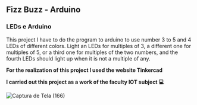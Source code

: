 ## Fizz Buzz - Arduino

<h3>LEDs e Arduino</h3>


<span>This project I have to do the program to arduino to use number 3 to 5 and 4 LEDs of different colors. Light an LEDs for multiples of 3, a different one for multiples of 5, or a third one for multiples of the two numbers, and the fourth LEDs should light up when it is not a multiple of any.</span>

<p><strong>For the realization of this project I used the website Tinkercad</strong></p>


<p><strong>I carried out this project as a work of the faculty IOT subject 💻</strong></p>

![Captura de Tela (166)](https://user-images.githubusercontent.com/62259770/114475129-0d154c80-9bce-11eb-93ce-06bb5c548483.png)
